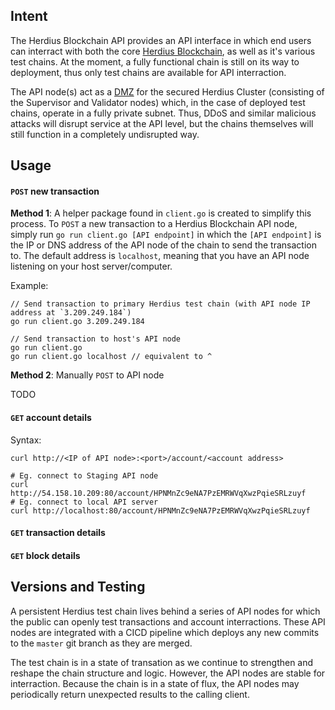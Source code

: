 ## Intent

The Herdius Blockchain API provides an API interface in which end users can interract with both the core [Herdius Blockchain](https://herdius.com), as well as it's various test chains. At the moment, a fully functional chain is still on its way to deployment, thus only test chains are available for API interraction.

The API node(s) act as a [DMZ](https://searchsecurity.techtarget.com/definition/DMZ) for the secured Herdius Cluster (consisting of the Supervisor and Validator nodes) which, in the case of deployed test chains, operate in a fully private subnet. Thus, DDoS and similar malicious attacks will disrupt service at the API level, but the chains themselves will still function in a completely undisrupted way.

## Usage

#### `POST` new transaction

**Method 1**: A helper package found in `client.go` is created to simplify this process. To `POST` a new transaction to a Herdius Blockchain API node, simply run `go run client.go [API endpoint]` in which the `[API endpoint]` is the IP or DNS address of the API node of the chain to send the transaction to. The default address is `localhost`, meaning that you have an API node listening on your host server/computer.

Example:

```
// Send transaction to primary Herdius test chain (with API node IP address at `3.209.249.184`)
go run client.go 3.209.249.184

// Send transaction to host's API node
go run client.go
go run client.go localhost // equivalent to ^
```

**Method 2**: Manually `POST` to API node

TODO

#### `GET` account details

Syntax:
```
curl http://<IP of API node>:<port>/account/<account address>

# Eg. connect to Staging API node
curl http://54.158.10.209:80/account/HPNMnZc9eNA7PzEMRWVqXwzPqieSRLzuyf
# Eg. connect to local API server
curl http://localhost:80/account/HPNMnZc9eNA7PzEMRWVqXwzPqieSRLzuyf
```

#### `GET` transaction details

#### `GET` block details

## Versions and Testing

A persistent Herdius test chain lives behind a series of API nodes for which the public can openly test transactions and account interractions. These API nodes are integrated with a CICD pipeline which deploys any new commits to the `master` git branch as they are merged.

The test chain is in a state of transation as we continue to strengthen and reshape the chain structure and logic. However, the API nodes are stable for interraction. Because the chain is in a state of flux, the API nodes may periodically return unexpected results to the calling client.
